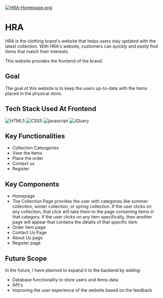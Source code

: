 [![HRA-Homepage.png](https://i.postimg.cc/zDHk9GH3/HRA-Homepage.png)](https://postimg.cc/BtsDFsgG)


# HRA 
HRA is the clothing brand's website that helps users stay updated with the latest collection.
With HRA's website, customers can quickly and easily find items that match their interests.

This website provides the frontend of the brand.

## Goal

The goal of this website is to keep the users up-to-date with the items placed in the physical store.

## Tech Stack Used At Frontend

![HTML5](https://img.shields.io/badge/HTML5-E34F26?style=for-the-badge&logo=html5&logoColor=white)
![CSS5](https://img.shields.io/badge/CSS3-1572B6?style=for-the-badge&logo=css3&logoColor=white)
![javascript](https://img.shields.io/badge/javascript-F7DF1E?style=for-the-badge&logo=javascript&logoColor=black)
![JQuery](https://img.shields.io/badge/jQuery-0769AD?style=for-the-badge&logo=jquery&logoColor=white)


## Key Functionalities

- Collection Cateogories
- View the items
- Place the order
- Contact us
- Register

## Key Components

- Homepage 
- The Collection Page provides the user with categories like summer collection, winter collection, or spring collection. If the user clicks on any collection, that click will take them to the page containing items in that category. If the user clicks on any item specifically, then another page will appear that contains the details of that specific item.
- Order Item page
- Contact Us Page
- About Us page
- Register page

## Future Scope

In the future, I have planned to expand it to the backend by adding:
- Database functionality to store users and items data
- API's 
- Improving the user experience of the website based on the feedback





